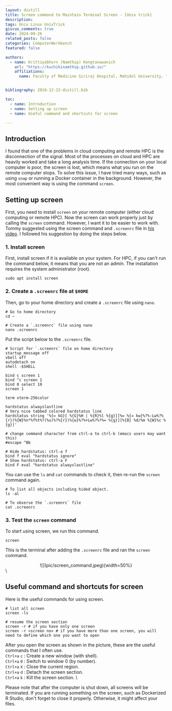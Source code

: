 ```yaml
---
layout: distill
title: Screen command to Maintain Terminal Screen - [Unix trick]
description: 
tags: Unix Linux UnixTrick
giscus_comments: true
date: 2024-09-26
related_posts: false
categories: ComputerWorkbench
featured: false

authors:
  - name: Krittiyabhorn (Namthip) Kongtanawanich
    url: "https://kuchikinamthip.github.io/"
    affiliations:
      name: Faculty of Medicine Siriraj Hospital, Mahidol University, Thailand


bibliography: 2018-12-22-distill.bib

toc:
  - name: Introduction
  - name: Setting up screen
  - name: Useful command and shortcuts for screen

---
```

## Introduction

I found that one of the problems in cloud computing and remote HPC is the disconnection of the signal. Most of the processes on cloud and HPC are heavily worked and take a long analysis time. If the connection on your local computer is poor, the screen is lost, which means what you run on the remote computer stops. To solve this issue, I have tried many ways, such as using `snap` or running a Docker container in the background. However, the most convenient way is using the command `screen`.

## Setting up screen
First, you need to install `screen` on your remote computer (either cloud computing or remote HPC). Now the screen can work properly just by calling the `screen` command. However, I want it to be easier to work with. Tommy suggested using the screen command and `.screenrc` file in [his video](https://www.youtube.com/watch?v=7t9LdMPPY7g&t=231s). I followed his suggestion by doing the steps below.

### 1. Install screen
First, install screen if it is available on your system. For HPC, if you can't run the command below, it means that you are not an admin. The installation requires the system administrator (root).
```{bash}
sudo apt install screen
```
### 2. Create a `.screenrc` file at `$HOME`
Then, go to your home directory and create a `.screenrc` file using `nano`.
```{bash}
# Go to home directory
cd ~

# Create a `.screenrc` file using nano
nano .screenrc
```
Put the script below to the `.screenrc` file.
```{bash}
# Script for `.screenrc` file on home directory
startup_message off
vbell off
autodetach on
shell -$SHELL

bind c screen 1
bind ^c screen 1
bind 0 select 10                                                            
screen 1

term xterm-256color

hardstatus alwayslastline 
# Very nice tabbed colored hardstatus line
hardstatus string '%{= kG}[ %{G}%H | %{R}%l %{g}][%= %{= kw}%?%-Lw%?%{r}(%{W}%n*%f%t%?(%u)%?%{r})%{w}%?%+Lw%?%?%= %{g}][%{B} %d/%m %{W}%c %{g}]'
 
# change command character from ctrl-a to ctrl-b (emacs users may want this)
#escape ^Bb
 
# Hide hardstatus: ctrl-a f 
bind f eval "hardstatus ignore"
# Show hardstatus: ctrl-a F
bind F eval "hardstatus alwayslastline"
```
You can use the `ls` and `cat` commands to check it, then re-run the `screen` command again.
```{bash}
# To list all objects including hided object.
ls -al

# To obserse the `.screenrc` file
cat .screenrc
```
### 3. Test the `screen` command
To start using screen, we run this command.
```{bash}
screen
```
This is the terminal after adding the `.screenrc` file and ran the `screen` command.
<center> ![](pic/screen_command.jpeg){width=50%} </center> \

## Useful command and shortcuts for screen
Here is the useful commands for using screen.
```{bash}
# list all screen
screen -ls

# resume the screen section
screen -r # if you have only one screen
screen -r <screen no> # if you have more than one screen, you will need to define which one you want to open
```

After you open the screen as shown in the picture, these are the useful commands that I often use. \
`Ctrl+a` `c` : Create a new window (with shell). \
`Ctrl+a` `0` : Switch to window 0 (by number). \
`Ctrl+a` `X` : Close the current region. \
`Ctrl+a` `d` : Detach the screen section. \
`Ctrl+a` `k` : Kill the screen section. \

Please note that after the computer is shut down, all screens will be terminated. If you are running something on the screen, such as Dockerized R Studio, don't forget to close it properly. Otherwise, it might affect your files.
